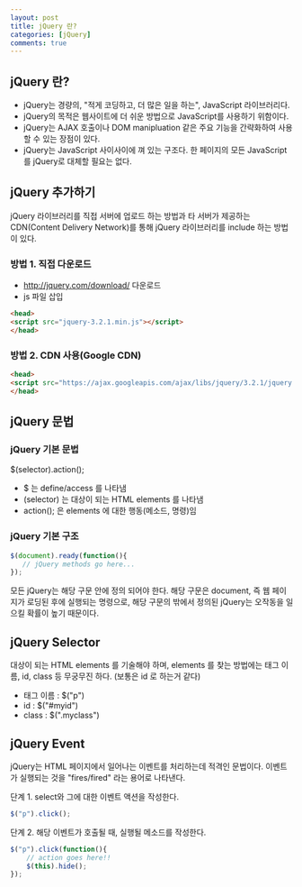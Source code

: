```yaml
---
layout: post
title: jQuery 란?
categories: [jQuery]
comments: true
---
```


## jQuery 란?

- jQuery는 경량의, "적게 코딩하고, 더 많은 일을 하는", JavaScript 라이브러리다.
- jQuery의 목적은 웹사이트에 더 쉬운 방법으로 JavaScript를 사용하기 위함이다.
- jQuery는 AJAX 호출이나 DOM manipluation 같은 주요 기능을 간략화하여 사용할 수 있는 장점이 있다.
- jQuery는 JavaScript 사이사이에 껴 있는 구조다. 한 페이지의 모든 JavaScript를 jQuery로 대체할 필요는 없다.

## jQuery 추가하기

jQuery 라이브러리를 직접 서버에 업로드 하는 방법과 타 서버가 제공하는 CDN(Content Delivery Network)를 통해 jQuery 라이브러리를 include 하는 방법이 있다.

### 방법 1. 직접 다운로드
- http://jquery.com/download/ 다운로드
- js 파일 삽입

``` html
<head>
<script src="jquery-3.2.1.min.js"></script>
</head>
```

### 방법 2. CDN 사용(Google CDN)
``` html
<head>
<script src="https://ajax.googleapis.com/ajax/libs/jquery/3.2.1/jquery.min.js";></script>
</head>
```


## jQuery 문법

### jQuery 기본 문법
$(selector).action();
- $ 는 define/access 를 나타냄
- (selector) 는 대상이 되는 HTML elements 를 나타냄
- action(); 은 elements 에 대한 행동(메소드, 명령)임

### jQuery 기본 구조
``` javascript
$(document).ready(function(){
   // jQuery methods go here...
});
```

모든 jQuery는 해당 구문 안에 정의 되어야 한다. 해당 구문은 document, 즉 웹 페이지가 로딩된 후에 실행되는 명령으로, 해당 구문의 밖에서 정의된 jQuery는 오작동을 일으킬 확률이 높기 때문이다.


## jQuery Selector

대상이 되는 HTML elements 를 기술해야 하며, elements 를 찾는 방법에는 태그 이름, id, class 등 무궁무진 하다. (보통은 id 로 하는거 같다)
- 태그 이름 : $("p")
- id : $("#myid")
- class : $(".myclass")


## jQuery Event

jQuery는 HTML 페이지에서 일어나는 이벤트를 처리하는데 적격인 문법이다. 이벤트가 실행되는 것을 "fires/fired" 라는 용어로 나타낸다.

단계 1. select와 그에 대한 이벤트 액션을 작성한다.
``` javascript
$("p").click();
```

단계 2. 해당 이벤트가 호출될 때, 실행될 메소드를 작성한다.
``` javascript
$("p").click(function(){
    // action goes here!!
    $(this).hide();
});
```


























































